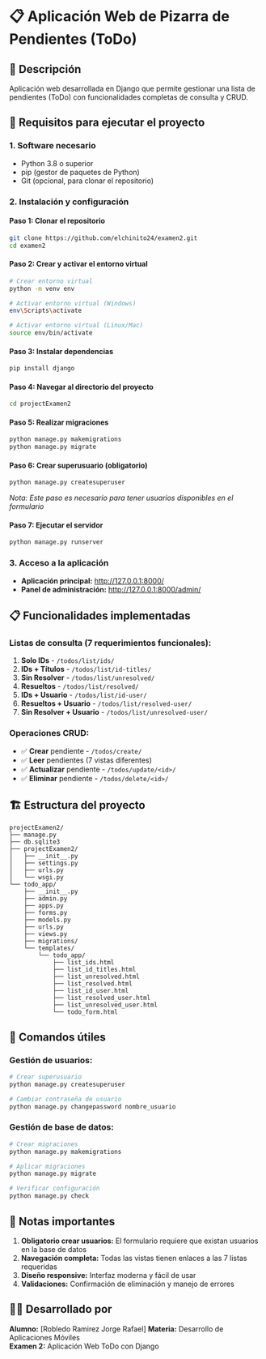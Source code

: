 # 📋 Aplicación Web de Pizarra de Pendientes (ToDo)

## 📝 Descripción
Aplicación web desarrollada en Django que permite gestionar una lista de pendientes (ToDo) con funcionalidades completas de consulta y CRUD.

## 🚀 Requisitos para ejecutar el proyecto

### 1. **Software necesario**
- Python 3.8 o superior
- pip (gestor de paquetes de Python)
- Git (opcional, para clonar el repositorio)

### 2. **Instalación y configuración**

#### Paso 1: Clonar el repositorio
```bash
git clone https://github.com/elchinito24/examen2.git
cd examen2
```

#### Paso 2: Crear y activar el entorno virtual
```bash
# Crear entorno virtual
python -m venv env

# Activar entorno virtual (Windows)
env\Scripts\activate

# Activar entorno virtual (Linux/Mac)
source env/bin/activate
```

#### Paso 3: Instalar dependencias
```bash
pip install django
```

#### Paso 4: Navegar al directorio del proyecto
```bash
cd projectExamen2
```

#### Paso 5: Realizar migraciones
```bash
python manage.py makemigrations
python manage.py migrate
```

#### Paso 6: Crear superusuario (obligatorio)
```bash
python manage.py createsuperuser
```
*Nota: Este paso es necesario para tener usuarios disponibles en el formulario*

#### Paso 7: Ejecutar el servidor
```bash
python manage.py runserver
```

### 3. **Acceso a la aplicación**
- **Aplicación principal:** http://127.0.0.1:8000/
- **Panel de administración:** http://127.0.0.1:8000/admin/

## 📋 Funcionalidades implementadas

### **Listas de consulta (7 requerimientos funcionales):**
1. **Solo IDs** - `/todos/list/ids/`
2. **IDs + Títulos** - `/todos/list/id-titles/`
3. **Sin Resolver** - `/todos/list/unresolved/`
4. **Resueltos** - `/todos/list/resolved/`
5. **IDs + Usuario** - `/todos/list/id-user/`
6. **Resueltos + Usuario** - `/todos/list/resolved-user/`
7. **Sin Resolver + Usuario** - `/todos/list/unresolved-user/`

### **Operaciones CRUD:**
- ✅ **Crear** pendiente - `/todos/create/`
- ✅ **Leer** pendientes (7 vistas diferentes)
- ✅ **Actualizar** pendiente - `/todos/update/<id>/`
- ✅ **Eliminar** pendiente - `/todos/delete/<id>/`

## 🏗️ Estructura del proyecto
```
projectExamen2/
├── manage.py
├── db.sqlite3
├── projectExamen2/
│   ├── __init__.py
│   ├── settings.py
│   ├── urls.py
│   └── wsgi.py
└── todo_app/
    ├── __init__.py
    ├── admin.py
    ├── apps.py
    ├── forms.py
    ├── models.py
    ├── urls.py
    ├── views.py
    ├── migrations/
    └── templates/
        └── todo_app/
            ├── list_ids.html
            ├── list_id_titles.html
            ├── list_unresolved.html
            ├── list_resolved.html
            ├── list_id_user.html
            ├── list_resolved_user.html
            ├── list_unresolved_user.html
            └── todo_form.html
```

## 🔧 Comandos útiles

### Gestión de usuarios:
```bash
# Crear superusuario
python manage.py createsuperuser

# Cambiar contraseña de usuario
python manage.py changepassword nombre_usuario
```

### Gestión de base de datos:
```bash
# Crear migraciones
python manage.py makemigrations

# Aplicar migraciones
python manage.py migrate

# Verificar configuración
python manage.py check
```

## 🎯 Notas importantes
1. **Obligatorio crear usuarios:** El formulario requiere que existan usuarios en la base de datos
2. **Navegación completa:** Todas las vistas tienen enlaces a las 7 listas requeridas
3. **Diseño responsive:** Interfaz moderna y fácil de usar
4. **Validaciones:** Confirmación de eliminación y manejo de errores

## 👨‍💻 Desarrollado por
**Alumno:** [Robledo Ramirez Jorge Rafael] 
**Materia:** Desarrollo de Aplicaciones Móviles  
**Examen 2:** Aplicación Web ToDo con Django
